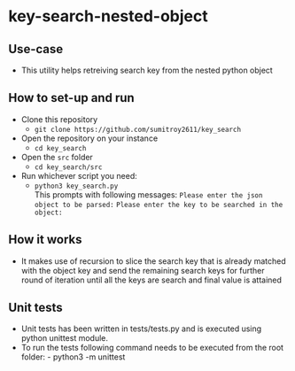 # key-search-nested-object

## Use-case
- This utility helps retreiving search key from the nested python object

## How to set-up and run
- Clone this repository
    - `git clone https://github.com/sumitroy2611/key_search`
- Open the repository on your instance
    - `cd key_search`
- Open the `src` folder
  - `cd key_search/src`
- Run whichever script you need:
  - `python3 key_search.py`  
        This prompts with following messages:
        `Please enter the json object to be parsed:`
        `Please enter the key to be searched in the object:`

## How it works
- It makes use of recursion to slice the search key that is already matched with the object key and send the remaining search keys for further round of iteration until all the keys are search and final value is attained

## Unit tests
- Unit tests has been written in tests/tests.py and is executed using python unittest module.
- To run the tests following command needs to be executed from the root folder: 
       - python3 -m unittest
